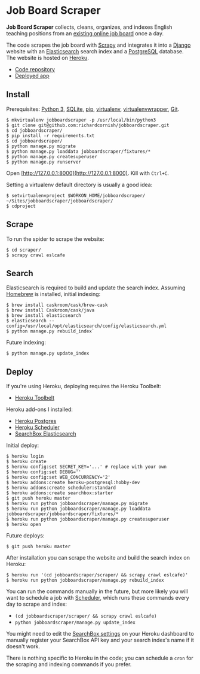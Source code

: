 # Job Board Scraper

**Job Board Scraper** collects, cleans, organizes, and indexes English teaching positions from an [existing online job board](http://www.eslcafe.com/jobs/korea/) once a day.

The code scrapes the job board with [Scrapy](http://scrapy.org/) and integrates it into a [Django](https://www.djangoproject.com/) website with an [Elasticsearch](https://www.elastic.co/) search index and a [PostgreSQL](https://www.postgresql.org/) database. The website is hosted on [Heroku](https://www.heroku.com/).

- [Code repository](https://github.com/richardcornish/jobboardscraper)
- [Deployed app](https://jobboardscraper.herokuapp.com/)

## Install

Prerequisites: [Python 3](https://www.python.org/), [SQLite](https://www.sqlite.org/), [pip](https://pip.pypa.io/), [virtualenv](https://virtualenv.readthedocs.io/), [virtualenvwrapper](https://virtualenvwrapper.readthedocs.io/), [Git](https://git-scm.com/).

```
$ mkvirtualenv jobboardscraper -p /usr/local/bin/python3
$ git clone git@github.com:richardcornish/jobboardscraper.git
$ cd jobboardscraper/
$ pip install -r requirements.txt
$ cd jobboardscraper/
$ python manage.py migrate
$ python manage.py loaddata jobboardscraper/fixtures/*
$ python manage.py createsuperuser
$ python manage.py runserver
```

Open [http://127.0.0.1:8000](http://127.0.0.1:8000). Kill with `Ctrl+C`.

Setting a virtualenv default directory is usually a good idea:

```
$ setvirtualenvproject $WORKON_HOME/jobboardscraper/ ~/Sites/jobboardscraper/jobboardscraper/
$ cdproject
```

## Scrape

To run the spider to scrape the website:

```
$ cd scraper/
$ scrapy crawl eslcafe
```

## Search

Elasticsearch is required to build and update the search index. Assuming [Homebrew](http://brew.sh/) is installed, initial indexing:

```
$ brew install caskroom/cask/brew-cask
$ brew install Caskroom/cask/java
$ brew install elasticsearch
$ elasticsearch --config=/usr/local/opt/elasticsearch/config/elasticsearch.yml
$ python manage.py rebuild_index`
```

Future indexing:

```
$ python manage.py update_index
```

## Deploy

If you're using Heroku, deploying requires the Heroku Toolbelt:

- [Heroku Toolbelt](https://toolbelt.heroku.com/)

Heroku add-ons I installed:

- [Heroku Postgres](https://elements.heroku.com/addons/heroku-postgresql)
- [Heroku Scheduler](https://elements.heroku.com/addons/scheduler)
- [SearchBox Elasticsearch](https://elements.heroku.com/addons/searchbox)

Initial deploy:

```
$ heroku login
$ heroku create
$ heroku config:set SECRET_KEY='...' # replace with your own
$ heroku config:set DEBUG=''
$ heroku config:set WEB_CONCURRENCY='2'
$ heroku addons:create heroku-postgresql:hobby-dev
$ heroku addons:create scheduler:standard
$ heroku addons:create searchbox:starter
$ git push heroku master
$ heroku run python jobboardscraper/manage.py migrate
$ heroku run python jobboardscraper/manage.py loaddata jobboardscraper/jobboardscraper/fixtures/*
$ heroku run python jobboardscraper/manage.py createsuperuser
$ heroku open
```

Future deploys:

```
$ git push heroku master
```

After installation you can scrape the website and build the search index on Heroku:

```
$ heroku run '(cd jobboardscraper/scraper/ && scrapy crawl eslcafe)'
$ heroku run python jobboardscraper/manage.py rebuild_index
```

You can run the commands manually in the future, but more likely you will want to schedule a job with [Scheduler](https://scheduler.heroku.com/dashboard), which runs these commands every day to scrape and index:

- `(cd jobboardscraper/scraper/ && scrapy crawl eslcafe)`
- `python jobboardscraper/manage.py update_index`

You might need to edit the [SearchBox settings](https://dashboard.searchly.com/) on your Heroku dashboard to manually register your SearchBox API key and your search index's name if it doesn't work.

There is nothing specific to Heroku in the code; you can schedule a `cron` for the scraping and indexing commands if you prefer.